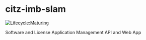 # citz-imb-slam

[![Lifecycle:Maturing](https://img.shields.io/badge/Lifecycle-Maturing-007EC6)](<Redirect-URL>)

Software and License Application Management  API and Web App
